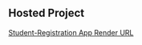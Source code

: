 ## Hosted Project

[Student-Registration App Render URL](https://e-commerce-api-10.herokuapp.com/)

